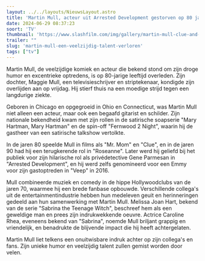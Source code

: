 ```yaml
---
layout: ../../layouts/NieuwsLayout.astro
title: 'Martin Mull, acteur uit Arrested Development gestorven op 80 jaar'
date: 2024-06-29 08:37:23
soort: 'TV'
thumbnail: 'https://www.slashfilm.com/img/gallery/martin-mull-clue-and-arrested-development-actor-has-died-at-80/intro-1719623027.jpg'
trailer: ""
slug: 'martin-mull-een-veelzijdig-talent-verloren'
tags: ["tv"]
---
```


Martin Mull, de veelzijdige komiek en acteur die bekend stond om zijn droge humor en excentrieke optredens, is op 80-jarige leeftijd overleden. Zijn dochter, Maggie Mull, een televisieschrijver en striptekenaar, kondigde zijn overlijden aan op vrijdag. Hij stierf thuis na een moedige strijd tegen een langdurige ziekte.

Geboren in Chicago en opgegroeid in Ohio en Connecticut, was Martin Mull niet alleen een acteur, maar ook een begaafd gitarist en schilder. Zijn nationale bekendheid kwam met zijn rollen in de satirische soapserie "Mary Hartman, Mary Hartman" en de spin-off "Fernwood 2 Night", waarin hij de gastheer van een satirische talkshow vertolkte.

In de jaren 80 speelde Mull in films als "Mr. Mom" en "Clue", en in de jaren 90 had hij een terugkerende rol in "Roseanne". Later werd hij geliefd bij het publiek voor zijn hilarische rol als privédetective Gene Parmesan in "Arrested Development", en hij werd zelfs genomineerd voor een Emmy voor zijn gastoptreden in "Veep" in 2016.

Mull combineerde muziek en comedy in de hippe Hollywoodclubs van de jaren 70, waarmee hij een brede fanbase opbouwde. Verschillende collega's uit de entertainmentindustrie hebben hun medeleven geuit en herinneringen gedeeld aan hun samenwerking met Martin Mull. Melissa Joan Hart, bekend van de serie "Sabrina the Teenage Witch", beschreef hem als een geweldige man en prees zijn indrukwekkende oeuvre. Actrice Caroline Rhea, eveneens bekend van "Sabrina", noemde Mull briljant grappig en vriendelijk, en benadrukte de blijvende impact die hij heeft achtergelaten.

Martin Mull liet telkens een onuitwisbare indruk achter op zijn collega's en fans. Zijn unieke humor en veelzijdig talent zullen gemist worden door velen.
